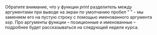 Обратите внимание, что у функции *print* разделитель между аргументами при выводе на экран по умолчанию пробел " " - мы заменяем его на пустую строку с помощью именованного аргумента *sep*. Про аргументы функции – позиционные и именованные – подробнее будет рассказываться на следующей неделе курса.
